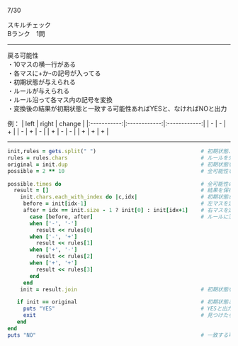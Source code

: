 7/30
 
スキルチェック  
Bランク　1問  
 
-------------------------------------------
戻る可能性  
・10マスの横一行がある  
・各マスに+か-の記号が入ってる  
・初期状態が与えられる  
・ルールが与えられる  
・ルール沿って各マス内の記号を変換  
・変換後の結果が初期状態と一致する可能性あればYESと、なければNOと出力  

例：
| left | right | change |
|:-----------:|:------------:|:------------:|
| - | - | + |
| - | + | - |
| + | - | - |
| + | + | + |
 
-------------------------------------------
 
```ruby
init,rules = gets.split(" ")                                 # 初期状態、ルールを取得
rules = rules.chars                                          # ルールを分割
original = init.dup                                          # 初期状態を別で保存
possible = 2 ** 10                                           # 全可能性を算出(記号2種類(+,-)の10マス)

possible.times do                                            # 全可能性の分試していく
  result = []                                                # 結果を保存
    init.chars.each_with_index do |c,idx|                    # 初期状態から変換していく
     before = init[idx-1]                                    # 左マスを定義
     after = idx == init.size - 1 ? init[0] : init[idx+1]    # 右マスを定義
       case [before, after]                                  # ルールに沿って左右マスを判定して変換後の記号を保存
       when ['-', '-']
         result << rules[0]
       when ['-', '+']
         result << rules[1]
       when ['+', '-']
         result << rules[2]
       when ['+', '+']
         result << rules[3]
       end
     end
    init = result.join                                       # 初期状態を結果で上書き

   if init == original                                       # 初期状態と一致した場合
     puts "YES"                                              # YESと出力
     exit                                                    # 見つけたら処理を終了
   end
end
puts "NO"                                                    # 一致する可能性がなければ、NOと出力
```
